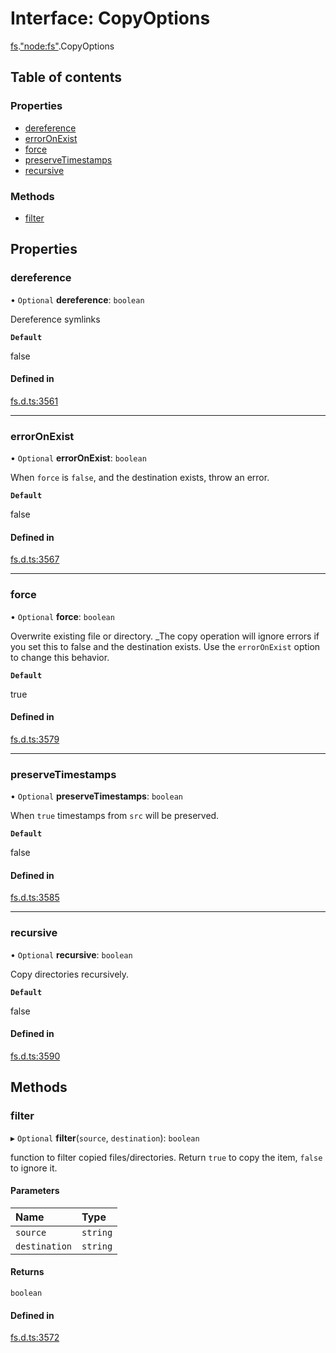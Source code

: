 # Interface: CopyOptions

[fs](../modules/fs.md).["node:fs"](../modules/fs._node_fs_.md).CopyOptions

## Table of contents

### Properties

- [dereference](fs._node_fs_.CopyOptions.md#dereference)
- [errorOnExist](fs._node_fs_.CopyOptions.md#erroronexist)
- [force](fs._node_fs_.CopyOptions.md#force)
- [preserveTimestamps](fs._node_fs_.CopyOptions.md#preservetimestamps)
- [recursive](fs._node_fs_.CopyOptions.md#recursive)

### Methods

- [filter](fs._node_fs_.CopyOptions.md#filter)

## Properties

### dereference

• `Optional` **dereference**: `boolean`

Dereference symlinks

**`Default`**

false

#### Defined in

[fs.d.ts:3561](https://github.com/goodcodedev/bun-types/blob/8bd1b3a/fs.d.ts#L3561)

___

### errorOnExist

• `Optional` **errorOnExist**: `boolean`

When `force` is `false`, and the destination
exists, throw an error.

**`Default`**

false

#### Defined in

[fs.d.ts:3567](https://github.com/goodcodedev/bun-types/blob/8bd1b3a/fs.d.ts#L3567)

___

### force

• `Optional` **force**: `boolean`

Overwrite existing file or directory. _The copy
operation will ignore errors if you set this to false and the destination
exists. Use the `errorOnExist` option to change this behavior.

**`Default`**

true

#### Defined in

[fs.d.ts:3579](https://github.com/goodcodedev/bun-types/blob/8bd1b3a/fs.d.ts#L3579)

___

### preserveTimestamps

• `Optional` **preserveTimestamps**: `boolean`

When `true` timestamps from `src` will
be preserved.

**`Default`**

false

#### Defined in

[fs.d.ts:3585](https://github.com/goodcodedev/bun-types/blob/8bd1b3a/fs.d.ts#L3585)

___

### recursive

• `Optional` **recursive**: `boolean`

Copy directories recursively.

**`Default`**

false

#### Defined in

[fs.d.ts:3590](https://github.com/goodcodedev/bun-types/blob/8bd1b3a/fs.d.ts#L3590)

## Methods

### filter

▸ `Optional` **filter**(`source`, `destination`): `boolean`

function to filter copied files/directories. Return
`true` to copy the item, `false` to ignore it.

#### Parameters

| Name | Type |
| :------ | :------ |
| `source` | `string` |
| `destination` | `string` |

#### Returns

`boolean`

#### Defined in

[fs.d.ts:3572](https://github.com/goodcodedev/bun-types/blob/8bd1b3a/fs.d.ts#L3572)
